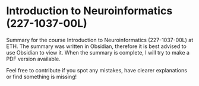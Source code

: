 # Introduction to Neuroinformatics (227-1037-00L)
Summary for the course Introduction to Neuroinformatics (227-1037-00L) at ETH. The summary was written in Obsidian, therefore it is best advised to use Obsidian to view it. When the summary is complete, I will try to make a PDF version available.

Feel free to contribute if you spot any mistakes, have clearer explanations or find something is missing!
